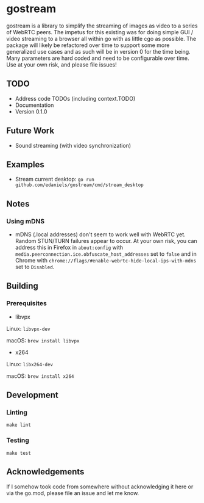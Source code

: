 # gostream

gostream is a library to simplify the streaming of images as video to a series of WebRTC peers. The impetus for this existing was for doing simple GUI / video streaming to a browser all within go with as little cgo as possible. The package will likely be refactored over time to support some more generalized use cases and as such will be in version 0 for the time being. Many parameters are hard coded and need to be configurable over time. Use at your own risk, and please file issues!

## TODO

- Address code TODOs (including context.TODO)
- Documentation
- Version 0.1.0

## Future Work

- Sound streaming (with video synchronization)

## Examples

* Stream current desktop: `go run github.com/edaniels/gostream/cmd/stream_desktop`

## Notes

### Using mDNS

* mDNS (.local addresses) don't seem to work well with WebRTC yet. Random STUN/TURN failures appear to occur. At your own risk, you can address this in Firefox in `about:config` with `media.peerconnection.ice.obfuscate_host_addresses` set to `false` and in Chrome with `chrome://flags/#enable-webrtc-hide-local-ips-with-mdns` set to `Disabled`.

## Building

### Prerequisites

* libvpx

Linux: `libvpx-dev`

macOS: `brew install libvpx`

* x264

Linux: `libx264-dev`

macOS: `brew install x264`


## Development

### Linting

```
make lint
```

### Testing

```
make test
```

## Acknowledgements

If I somehow took code from somewhere without acknowledging it here or via the go.mod, please file an issue and let me know.
